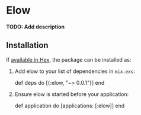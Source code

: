# Elow

**TODO: Add description**

## Installation

If [available in Hex](https://hex.pm/docs/publish), the package can be installed as:

  1. Add elow to your list of dependencies in `mix.exs`:

        def deps do
          [{:elow, "~> 0.0.1"}]
        end

  2. Ensure elow is started before your application:

        def application do
          [applications: [:elow]]
        end
